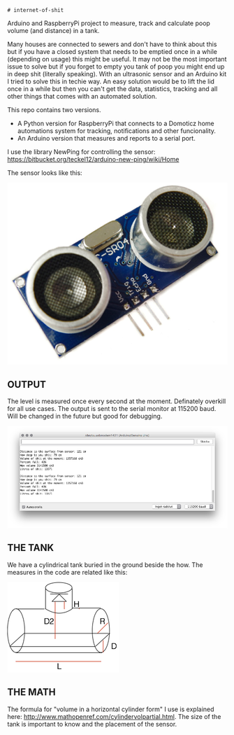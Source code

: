     # internet-of-shit
Arduino and RaspberryPi project to measure, track and calculate poop volume (and distance) in a tank.

Many houses are connected to sewers and don't have to think about this but if you have a closed system that needs to be emptied once in a while (depending on usage) this might be useful. It may not be the most important issue to solve but if you forget to empty you tank of poop you might end up in deep shit (literally speaking). With an ultrasonic sensor and an Arduino kit I tried to solve this in techie way. An easy solution would be to lift the lid once in a while but then you can't get the data, statistics, tracking and all other things that comes with an automated solution.

This repo contains two versions. 
- A Python version for RaspberryPi that connects to a Domoticz home automations system for tracking, notifications and other funcionality.
- An Arduino version that measures and reports to a serial port.

I use the library NewPing for controlling the sensor: https://bitbucket.org/teckel12/arduino-new-ping/wiki/Home 

The sensor looks like this:

![alt tag](hc-sr04.JPG)

OUTPUT
------
The level is measured once every second at the moment. Definately overkill for all use cases. The output is sent to the serial monitor at 115200 baud. Will be changed in the future but good for debugging.

![alt tag](output_to_serial_monitor.png)

THE TANK
--------
We have a cylindrical tank buried in the ground beside the how. The measures in the code are related like this:

![alt tag](tank.png)

THE MATH
--------
The formula for "volume in a horizontal cylinder form" I use is explained here: http://www.mathopenref.com/cylindervolpartial.html. The size of the tank is important to know and the placement of the sensor.


